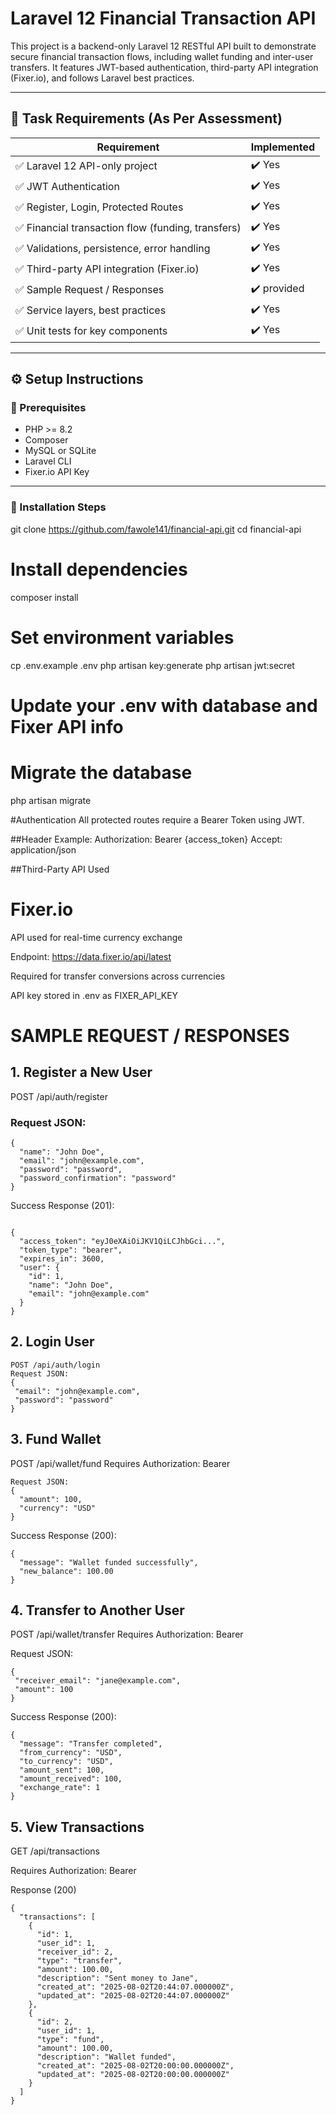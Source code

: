 # Laravel 12 Financial Transaction API

This project is a backend-only Laravel 12 RESTful API built to demonstrate secure financial transaction flows, including wallet funding and inter-user transfers. It features JWT-based authentication, third-party API integration (Fixer.io), and follows Laravel best practices.

---

## 📌 Task Requirements (As Per Assessment)

| Requirement                     | Implemented |
|--------------------------------|-------------|
| ✅ Laravel 12 API-only project  | ✔️ Yes       |
| ✅ JWT Authentication           | ✔️ Yes       |
| ✅ Register, Login, Protected Routes | ✔️ Yes   |
| ✅ Financial transaction flow (funding, transfers) | ✔️ Yes |
| ✅ Validations, persistence, error handling | ✔️ Yes |
| ✅ Third-party API integration (Fixer.io) | ✔️ Yes |
| ✅ Sample Request / Responses | ✔️  provided |
| ✅ Service layers, best practices | ✔️ Yes       |
| ✅ Unit tests for key components | ✔️ Yes       |

---

## ⚙️ Setup Instructions

### 🔧 Prerequisites

- PHP >= 8.2
- Composer
- MySQL or SQLite
- Laravel CLI
- Fixer.io API Key

---

### 🧪 Installation Steps


git clone https://github.com/fawole141/financial-api.git
cd financial-api

# Install dependencies
composer install

# Set environment variables
cp .env.example .env
php artisan key:generate
php artisan jwt:secret

# Update your .env with database and Fixer API info

# Migrate the database
php artisan migrate

#Authentication
All protected routes require a Bearer Token using JWT.

##Header Example:
Authorization: Bearer {access_token}
Accept: application/json



##Third-Party API Used
# Fixer.io
API used for real-time currency exchange

Endpoint: https://data.fixer.io/api/latest

Required for transfer conversions across currencies

API key stored in .env as FIXER_API_KEY

# SAMPLE REQUEST / RESPONSES

## 1. Register a New User
POST /api/auth/register

### Request JSON:
```
{
  "name": "John Doe",
  "email": "john@example.com",
  "password": "password",
  "password_confirmation": "password"
}
```

Success Response (201):


```

{
  "access_token": "eyJ0eXAiOiJKV1QiLCJhbGci...",
  "token_type": "bearer",
  "expires_in": 3600,
  "user": {
    "id": 1,
    "name": "John Doe",
    "email": "john@example.com"
  }
}
```

 ## 2. Login User

 ```
POST /api/auth/login
Request JSON:
{
  "email": "john@example.com",
  "password": "password"
}
```

## 3. Fund Wallet

POST /api/wallet/fund
Requires Authorization: Bearer <token>
```
Request JSON:
{
  "amount": 100,
  "currency": "USD"
}
```
Success Response (200):

```
{
  "message": "Wallet funded successfully",
  "new_balance": 100.00
}

```

## 4. Transfer to Another User

POST /api/wallet/transfer
Requires Authorization: Bearer <token>

 Request JSON:
 ```
 {
  "receiver_email": "jane@example.com",
  "amount": 100
}
```

 Success Response (200):
```
{
  "message": "Transfer completed",
  "from_currency": "USD",
  "to_currency": "USD",
  "amount_sent": 100,
  "amount_received": 100,
  "exchange_rate": 1
}
```

## 5. View Transactions
GET /api/transactions

Requires Authorization: Bearer <token>

Response (200)

```
{
  "transactions": [
    {
      "id": 1,
      "user_id": 1,
      "receiver_id": 2,
      "type": "transfer",
      "amount": 100.00,
      "description": "Sent money to Jane",
      "created_at": "2025-08-02T20:44:07.000000Z",
      "updated_at": "2025-08-02T20:44:07.000000Z"
    },
    {
      "id": 2,
      "user_id": 1,
      "type": "fund",
      "amount": 100.00,
      "description": "Wallet funded",
      "created_at": "2025-08-02T20:00:00.000000Z",
      "updated_at": "2025-08-02T20:00:00.000000Z"
    }
  ]
}
```







